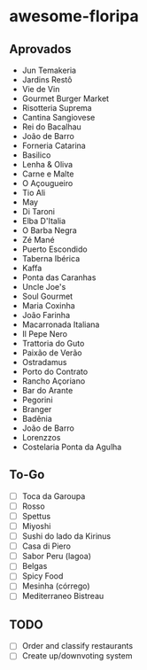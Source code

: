 # awesome-floripa

## Aprovados

* Jun Temakeria
* Jardins Restô
* Vie de Vin
* Gourmet Burger Market
* Risotteria Suprema
* Cantina Sangiovese
* Rei do Bacalhau
* João de Barro
* Forneria Catarina
* Basilico
* Lenha & Oliva
* Carne e Malte
* O Açougueiro
* Tio Ali
* May
* Di Taroni
* Elba D'Italia
* O Barba Negra
* Zé Mané
* Puerto Escondido
* Taberna Ibérica
* Kaffa
* Ponta das Caranhas
* Uncle Joe's
* Soul Gourmet
* Maria Coxinha
* João Farinha
* Macarronada Italiana
* Il Pepe Nero
* Trattoria do Guto
* Paixão de Verão
* Ostradamus
* Porto do Contrato
* Rancho Açoriano
* Bar do Arante
* Pegorini
* Branger
* Badênia
* João de Barro
* Lorenzzos
* Costelaria Ponta da Agulha

## To-Go
- [ ] Toca da Garoupa
- [ ] Rosso
- [ ] Spettus
- [ ] Miyoshi
- [ ] Sushi do lado da Kirinus
- [ ] Casa di Piero
- [ ] Sabor Peru (lagoa)
- [ ] Belgas
- [ ] Spicy Food
- [ ] Mesinha (córrego)
- [ ] Mediterraneo Bistreau

## TODO
- [ ] Order and classify restaurants
- [ ] Create up/downvoting system
